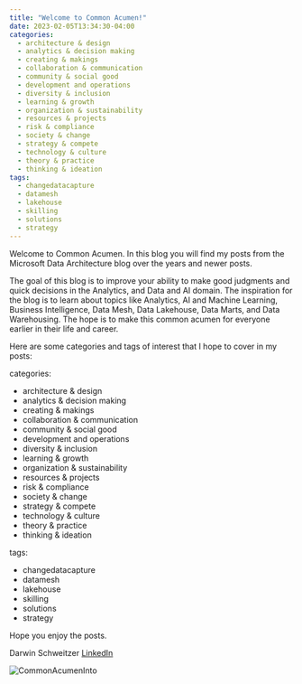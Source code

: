 ```yaml
---
title: "Welcome to Common Acumen!"
date: 2023-02-05T13:34:30-04:00
categories:
  - architecture & design
  - analytics & decision making
  - creating & makings
  - collaboration & communication
  - community & social good
  - development and operations
  - diversity & inclusion
  - learning & growth
  - organization & sustainability
  - resources & projects
  - risk & compliance
  - society & change
  - strategy & compete
  - technology & culture
  - theory & practice
  - thinking & ideation
tags:
  - changedatacapture
  - datamesh
  - lakehouse
  - skilling
  - solutions
  - strategy
---
```


Welcome to Common Acumen.  In this blog you will find my posts from the Microsoft Data Architecture blog over the years and newer posts.  

The goal of this blog is to improve your ability to make good judgments and quick decisions in the Analytics, and Data and AI domain.  The inspiration for the blog is to learn about topics like Analytics, AI and Machine Learning, Business Intelligence, Data Mesh, Data Lakehouse, Data Marts, and Data Warehousing.  The hope is to make this common acumen for everyone earlier in their life and career.

Here are some categories and tags of interest that I hope to cover in my posts:

categories:
  - architecture & design
  - analytics & decision making
  - creating & makings
  - collaboration & communication
  - community & social good
  - development and operations
  - diversity & inclusion
  - learning & growth
  - organization & sustainability
  - resources & projects
  - risk & compliance
  - society & change
  - strategy & compete
  - technology & culture
  - theory & practice
  - thinking & ideation


tags:
  - changedatacapture
  - datamesh
  - lakehouse
  - skilling
  - solutions
  - strategy

Hope you enjoy the posts.

Darwin Schweitzer [LinkedIn](https://www.linkedin.com/in/darsch)

![CommonAcumenInto](https://phx02pap001files.storage.live.com/y4mobUEQt0QojxHZzHR0Cqqg8WVDqQiizoO5sr1j0PGoIcmAlcsolVbHhoubmRGcX3_B1ftOOGQnzNZmL7Af8Gj0fMwr5wqu-srik0mxTT7Qnh6d2IsR10WVtc2n-bLzKjCwfkMethxQnLCX64uv620nVeBrUM2IYpOHflmrZPRSb5jcQHVIn28-ddZiF5wZl66?width=999&height=749&cropmode=none)